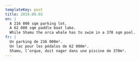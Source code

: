 ```yaml
---
templateKey: post
title: 2019.09.03
en: |
  A 216 000 sqm parking lot.
  A 62 000 sqm paddle boat lake.
  While Shamu the orca whale has to swim in a 370 sqm pool. 
fr: |
  Un parking de 216 000m².
  Un lac pour les pédalos de 62 000m².
  Shamu, l’orque, doit nager dans une piscine de 370m².
---
```


